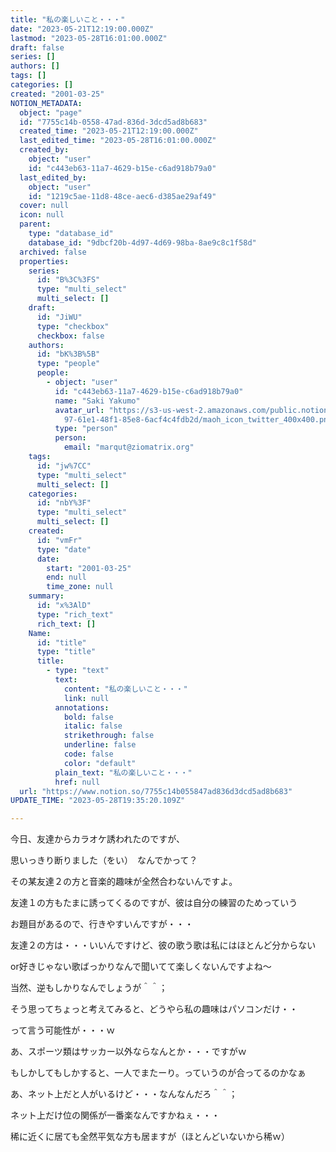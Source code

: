 ```yaml
---
title: "私の楽しいこと・・・"
date: "2023-05-21T12:19:00.000Z"
lastmod: "2023-05-28T16:01:00.000Z"
draft: false
series: []
authors: []
tags: []
categories: []
created: "2001-03-25"
NOTION_METADATA:
  object: "page"
  id: "7755c14b-0558-47ad-836d-3dcd5ad8b683"
  created_time: "2023-05-21T12:19:00.000Z"
  last_edited_time: "2023-05-28T16:01:00.000Z"
  created_by:
    object: "user"
    id: "c443eb63-11a7-4629-b15e-c6ad918b79a0"
  last_edited_by:
    object: "user"
    id: "1219c5ae-11d8-48ce-aec6-d385ae29af49"
  cover: null
  icon: null
  parent:
    type: "database_id"
    database_id: "9dbcf20b-4d97-4d69-98ba-8ae9c8c1f58d"
  archived: false
  properties:
    series:
      id: "B%3C%3FS"
      type: "multi_select"
      multi_select: []
    draft:
      id: "JiWU"
      type: "checkbox"
      checkbox: false
    authors:
      id: "bK%3B%5B"
      type: "people"
      people:
        - object: "user"
          id: "c443eb63-11a7-4629-b15e-c6ad918b79a0"
          name: "Saki Yakumo"
          avatar_url: "https://s3-us-west-2.amazonaws.com/public.notion-static.com/3ad1c4\
            97-61e1-48f1-85e8-6acf4c4fdb2d/maoh_icon_twitter_400x400.png"
          type: "person"
          person:
            email: "marqut@ziomatrix.org"
    tags:
      id: "jw%7CC"
      type: "multi_select"
      multi_select: []
    categories:
      id: "nbY%3F"
      type: "multi_select"
      multi_select: []
    created:
      id: "vmFr"
      type: "date"
      date:
        start: "2001-03-25"
        end: null
        time_zone: null
    summary:
      id: "x%3AlD"
      type: "rich_text"
      rich_text: []
    Name:
      id: "title"
      type: "title"
      title:
        - type: "text"
          text:
            content: "私の楽しいこと・・・"
            link: null
          annotations:
            bold: false
            italic: false
            strikethrough: false
            underline: false
            code: false
            color: "default"
          plain_text: "私の楽しいこと・・・"
          href: null
  url: "https://www.notion.so/7755c14b055847ad836d3dcd5ad8b683"
UPDATE_TIME: "2023-05-28T19:35:20.109Z"

---
```

<link rel="stylesheet" href="https://cdn.jsdelivr.net/npm/katex@0.16.2/dist/katex.min.css" integrity="sha384-bYdxxUwYipFNohQlHt0bjN/LCpueqWz13HufFEV1SUatKs1cm4L6fFgCi1jT643X" crossorigin="anonymous">


今日、友達からカラオケ誘われたのですが、


思いっきり断りました（をい）　なんでかって？


その某友達２の方と音楽的趣味が全然合わないんですよ。


友達１の方もたまに誘ってくるのですが、彼は自分の練習のためっていう


お題目があるので、行きやすいんですが・・・


友達２の方は・・・いいんですけど、彼の歌う歌は私にはほとんど分からない


or好きじゃない歌ばっかりなんで聞いてて楽しくないんですよね～


当然、逆もしかりなんでしょうが＾＾；


そう思ってちょっと考えてみると、どうやら私の趣味はパソコンだけ・・


って言う可能性が・・・ｗ


あ、スポーツ類はサッカー以外ならなんとか・・・ですがｗ


もしかしてもしかすると、一人でまたーり。っていうのが合ってるのかなぁ


あ、ネット上だと人がいるけど・・・なんなんだろ＾＾；


ネット上だけ位の関係が一番楽なんですかねぇ・・・


稀に近くに居ても全然平気な方も居ますが（ほとんどいないから稀ｗ）

